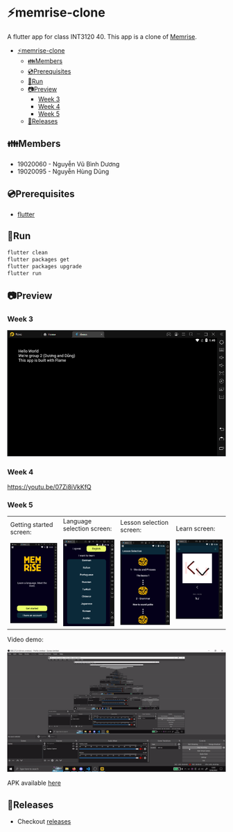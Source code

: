 # ⚡memrise-clone

A flutter app for class INT3120 40.
This app is a clone of [Memrise](https://play.google.com/store/apps/details?id=com.memrise.android.memrisecompanion).

- [⚡memrise-clone](#memrise-clone)
  - [👪Members](#members)
  - [💿Prerequisites](#prerequisites)
  - [🏃Run](#run)
  - [📷Preview](#preview)
    - [Week 3](#week-3)
    - [Week 4](#week-4)
    - [Week 5](#week-5)
  - [📢Releases](#releases)

## 👪Members

-   19020060 - Nguyễn Vũ Bình Dương
-   19020095 - Nguyễn Hùng Dũng

## 💿Prerequisites

-   [flutter](https://docs.flutter.dev/get-started/install)

## 🏃Run

```
flutter clean
flutter packages get
flutter packages upgrade
flutter run
```

## 📷Preview

### Week 3

![demo_week1](/preview/demo_preview.png)

### Week 4

https://youtu.be/07Zi8iVkKfQ

### Week 5

<table>
  <tr>
    <td>
      Getting started screen:</br></br>
      <img src="/preview/screen1.png" alt="Getting started screen" width="200"/>
    </td>
    <td>
      Language selection screen:</br></br>
      <img src="/preview/screen2.png" alt="Language selection screen" width="200"/>
    </td>
    <td>
      Lesson selection screen:</br></br>
      <img src="/preview/screen3.png" alt="Lesson selection screen" width="200"/>
    </td>
    <td>
      Learn screen:</br></br>
      <img src="/preview/screen4.png" alt="Learn screen" width="200"/>
    </td>
  </tr>
</table>

Video demo:

![Video demo](/preview/week5.gif)

APK available [here](https://github.com/duongoku/random-flutter/releases/tag/v0.0.1-alpha)

## 📢Releases

-   Checkout [releases](https://github.com/duongoku/random-flutter/releases)
